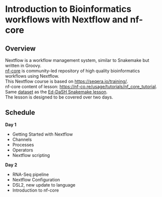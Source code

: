 # Introduction to Bioinformatics workflows with Nextflow and nf-core

## Overview
Nextflow is  a workflow management system, similar to Snakemake but written in Groovy.  
[nf-core](https://nf-co.re/) is community-led repository of high quality bioinformatics workflows using Nextflow.  
This Nextflow course is based on https://seqera.io/training/.  
nf-core content of lesson: https://nf-co.re/usage/tutorials/nf_core_tutorial.  
Same [dataset](https://github.com/ggrimes/nextflow_rnaseq_training_dataset) as the [Ed-DaSH Snakemake lesson](/ed-dash_lessons/snakemake.md).  
The lesson is designed to be covered over two days.  

## Schedule
**Day 1**
* Getting Started with Nextflow
* Channels
* Processes
* Operators
* Nextflow scripting

**Day 2**
* RNA-Seq pipeline
* Nextflow Configuration
* DSL2, new update to language
* Introduction to nf-core
